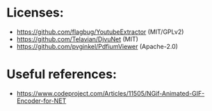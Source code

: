 # Licenses:
* https://github.com/flagbug/YoutubeExtractor (MIT/GPLv2)
* https://github.com/Telavian/DjvuNet (MIT)
* https://github.com/pvginkel/PdfiumViewer (Apache-2.0)

# Useful references:
* https://www.codeproject.com/Articles/11505/NGif-Animated-GIF-Encoder-for-NET 